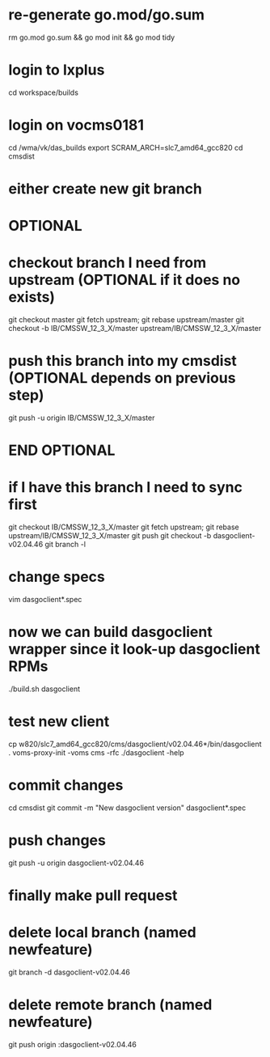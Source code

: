 # re-generate go.mod/go.sum
rm go.mod go.sum && go mod init && go mod tidy

# login to lxplus
cd workspace/builds
# login on vocms0181
cd /wma/vk/das_builds
export SCRAM_ARCH=slc7_amd64_gcc820
cd cmsdist
# either create new git branch

# OPTIONAL
# checkout branch I need from upstream (OPTIONAL if it does no exists)
git checkout master
git fetch upstream; git rebase upstream/master
git checkout -b IB/CMSSW_12_3_X/master upstream/IB/CMSSW_12_3_X/master
# push this branch into my cmsdist (OPTIONAL depends on previous step)
git push -u origin IB/CMSSW_12_3_X/master
# END  OPTIONAL

# if I have this branch I need to sync first
git checkout IB/CMSSW_12_3_X/master
git fetch upstream; git rebase upstream/IB/CMSSW_12_3_X/master
git push
git checkout -b dasgoclient-v02.04.46
git branch -l

# change specs
vim dasgoclient*.spec

# now we can build dasgoclient wrapper since it look-up dasgoclient RPMs
./build.sh dasgoclient

# test new client
cp w820/slc7_amd64_gcc820/cms/dasgoclient/v02.04.46*/bin/dasgoclient .
voms-proxy-init -voms cms -rfc
./dasgoclient -help

# commit changes
cd cmsdist
git commit -m "New dasgoclient version" dasgoclient*.spec

# push changes
git push -u origin dasgoclient-v02.04.46

# finally make pull request

# delete local branch (named newfeature)
git branch -d dasgoclient-v02.04.46
# delete remote branch (named newfeature)
git push origin :dasgoclient-v02.04.46
